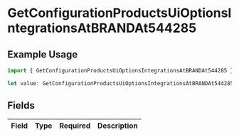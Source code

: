 # GetConfigurationProductsUiOptionsIntegrationsAtBRANDAt544285

## Example Usage

```typescript
import { GetConfigurationProductsUiOptionsIntegrationsAtBRANDAt544285 } from "@vercel/sdk/models/getconfigurationproductsop.js";

let value: GetConfigurationProductsUiOptionsIntegrationsAtBRANDAt544285 = {};
```

## Fields

| Field       | Type        | Required    | Description |
| ----------- | ----------- | ----------- | ----------- |